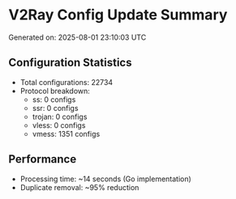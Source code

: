 # V2Ray Config Update Summary
Generated on: 2025-08-01 23:10:03 UTC

## Configuration Statistics
- Total configurations: 22734
- Protocol breakdown:
  - ss: 0 configs
  - ssr: 0 configs
  - trojan: 0 configs
  - vless: 0 configs
  - vmess: 1351 configs

## Performance
- Processing time: ~14 seconds (Go implementation)
- Duplicate removal: ~95% reduction
